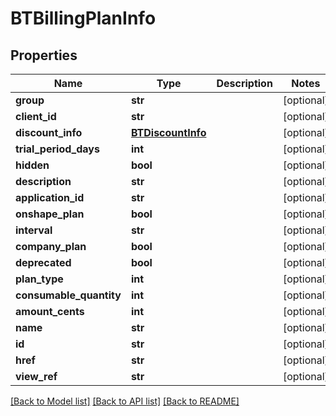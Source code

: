 # BTBillingPlanInfo

## Properties
Name | Type | Description | Notes
------------ | ------------- | ------------- | -------------
**group** | **str** |  | [optional] 
**client_id** | **str** |  | [optional] 
**discount_info** | [**BTDiscountInfo**](BTDiscountInfo.md) |  | [optional] 
**trial_period_days** | **int** |  | [optional] 
**hidden** | **bool** |  | [optional] 
**description** | **str** |  | [optional] 
**application_id** | **str** |  | [optional] 
**onshape_plan** | **bool** |  | [optional] 
**interval** | **str** |  | [optional] 
**company_plan** | **bool** |  | [optional] 
**deprecated** | **bool** |  | [optional] 
**plan_type** | **int** |  | [optional] 
**consumable_quantity** | **int** |  | [optional] 
**amount_cents** | **int** |  | [optional] 
**name** | **str** |  | [optional] 
**id** | **str** |  | [optional] 
**href** | **str** |  | [optional] 
**view_ref** | **str** |  | [optional] 

[[Back to Model list]](../README.md#documentation-for-models) [[Back to API list]](../README.md#documentation-for-api-endpoints) [[Back to README]](../README.md)


